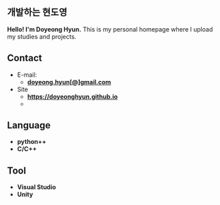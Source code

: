 ## 개발하는 현도영

**Hello! I'm Doyeong Hyun.** This is my personal homepage where I upload my studies and projects.

<!-- .slide -->
## Contact
- E-mail:
  - **[doyeong.hyun[@]gmail.com](mailto:doyeong.hyun@gmail.com)**
- Site
  - **<https://doyeonghyun.github.io>**
  - 
<!-- .slide -->

## Language

- **python++**
- **C/C++**

<!-- .slide vertical=true -->
## Tool

- **Visual Studio**
- **Unity**
